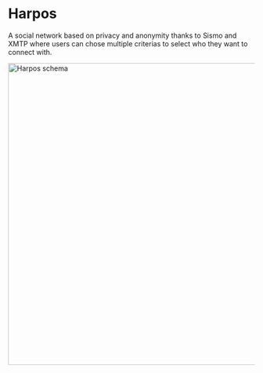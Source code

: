 # Harpos

A social network based on privacy and anonymity thanks to Sismo and XMTP where users can chose multiple criterias to select who they want to connect with.

<img width="615" alt="Harpos schema" src="https://github.com/ahippoly/EthParisHackathon/assets/61630987/cc72b661-d6d6-4dad-93a0-9f5e83a41d6f">
